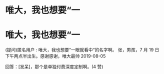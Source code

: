 # 唯大，我也想要“一

# 唯大，我也想要“一

(提问)匿名用户 : 唯大，我也想要“一眼就看中“的名字啊。 张，男孩，7 月 19 日下午两点半出生。感谢感谢，唯大最帅 2019-08-05

回答：[发呆]，那个是单独付费深度定制啊。(4 赞)